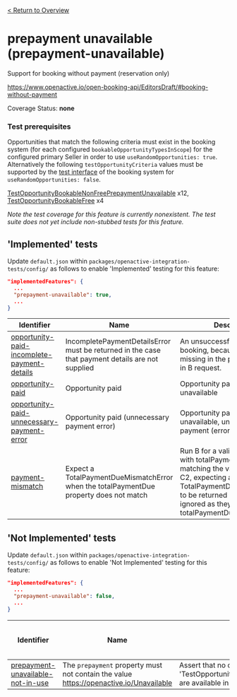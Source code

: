 [< Return to Overview](../../README.md)
# prepayment unavailable (prepayment-unavailable)

Support for booking without payment (reservation only)


https://www.openactive.io/open-booking-api/EditorsDraft/#booking-without-payment

Coverage Status: **none**
### Test prerequisites
Opportunities that match the following criteria must exist in the booking system (for each configured `bookableOpportunityTypesInScope`) for the configured primary Seller in order to use `useRandomOpportunities: true`. Alternatively the following `testOpportunityCriteria` values must be supported by the [test interface](https://openactive.io/test-interface/) of the booking system for `useRandomOpportunities: false`.

[TestOpportunityBookableNonFreePrepaymentUnavailable](https://openactive.io/test-interface#TestOpportunityBookableNonFreePrepaymentUnavailable) x12, [TestOpportunityBookableFree](https://openactive.io/test-interface#TestOpportunityBookableFree) x4

*Note the test coverage for this feature is currently nonexistent. The test suite does not yet include non-stubbed tests for this feature.*


## 'Implemented' tests

Update `default.json` within `packages/openactive-integration-tests/config/` as follows to enable 'Implemented' testing for this feature:

```json
"implementedFeatures": {
  ...
  "prepayment-unavailable": true,
  ...
}
```

| Identifier | Name | Description | Prerequisites per Opportunity Type |
|------------|------|-------------|---------------|
| [opportunity-paid-incomplete-payment-details](./implemented/opportunity-paid-incomplete-payment-details-test.js) | IncompletePaymentDetailsError must be returned in the case that payment details are not supplied | An unsuccessful end to end booking, because identifier is missing in the payment property in B request. | [TestOpportunityBookableNonFreePrepaymentUnavailable](https://openactive.io/test-interface#TestOpportunityBookableNonFreePrepaymentUnavailable) x3, [TestOpportunityBookableFree](https://openactive.io/test-interface#TestOpportunityBookableFree) x1 |
| [opportunity-paid](./implemented/opportunity-paid-test.js) | Opportunity paid | Opportunity paid, prepayment unavailable | [TestOpportunityBookableNonFreePrepaymentUnavailable](https://openactive.io/test-interface#TestOpportunityBookableNonFreePrepaymentUnavailable) x3, [TestOpportunityBookableFree](https://openactive.io/test-interface#TestOpportunityBookableFree) x1 |
| [opportunity-paid-unnecessary-payment-error](./implemented/opportunity-paid-unnecessary-payment-error-test.js) | Opportunity paid (unnecessary payment error) | Opportunity paid, prepayment unavailable, unnecessary payment (error) | [TestOpportunityBookableNonFreePrepaymentUnavailable](https://openactive.io/test-interface#TestOpportunityBookableNonFreePrepaymentUnavailable) x3, [TestOpportunityBookableFree](https://openactive.io/test-interface#TestOpportunityBookableFree) x1 |
| [payment-mismatch](./implemented/payment-mismatch-test.js) | Expect a TotalPaymentDueMismatchError when the totalPaymentDue property does not match | Run B for a valid opportunity, with totalPaymentDue not matching the value returned by C2, expecting a TotalPaymentDueMismatchError to be returned (C1 and C2 ignored as they do not have totalPaymentDue) | [TestOpportunityBookableNonFreePrepaymentUnavailable](https://openactive.io/test-interface#TestOpportunityBookableNonFreePrepaymentUnavailable) x3, [TestOpportunityBookableFree](https://openactive.io/test-interface#TestOpportunityBookableFree) x1 |



## 'Not Implemented' tests


Update `default.json` within `packages/openactive-integration-tests/config/` as follows to enable 'Not Implemented' testing for this feature:

```json
"implementedFeatures": {
  ...
  "prepayment-unavailable": false,
  ...
}
```

| Identifier | Name | Description | Prerequisites per Opportunity Type |
|------------|------|-------------|---------------|
| [prepayment-unavailable-not-in-use](./not-implemented/prepayment-unavailable-not-in-use-test.js) | The `prepayment` property must not contain the value https://openactive.io/Unavailable | Assert that no opportunities that match criteria 'TestOpportunityBookableNonFreePrepaymentUnavailable' are available in the opportunity feeds. |  |
